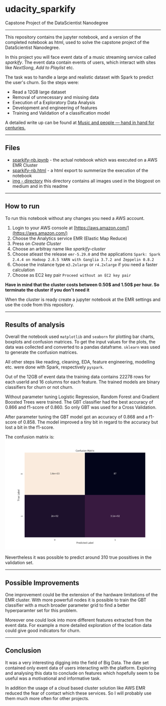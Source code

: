 
# udacity_sparkify
 Capstone Project of the DataScientist Nanodegree
___

This repository contains the jupyter notebook, and a version of the completed notebook as html, used to solve the capstone project of the DataScientist Nanodegree.

In this project you will face event data of a music streaming service called *sparkify*. The event data contain events of users, which interact with sites like *NextSong*, *Add to Playlist* etc.

The task was to handle a large and realistic dataset with Spark to predict the user's churn. 
So the steps were:

 - Read a 12GB large dataset
 - Removal of unnecessary and missing data
 - Execution of a Exploratory Data Analysis
 - Development and engineering of features
 - Training and Validation of a classification model 
 
A detailed write up can be found at [Music and people — hand in hand for centuries.](https://medium.com/@c.rausch020/music-and-people-hand-in-hand-for-centuries-a253af2378fc)

___
## Files

 - [sparkify-nb.ipynb](https://github.com/step4/udacity_sparkify/blob/master/sparkify-nb.ipynb "sparkify-nb.ipynb") - the actual notebook which was executed on a AWS EMR Cluster
 - [sparkify-nb.html](https://github.com/step4/udacity_sparkify/blob/master/sparkify-nb.html "sparkify-nb.html") - a html export to summerize the execution of the notebook
 - [img - directory](https://github.com/step4/udacity_sparkify/tree/master/img) this directory contains all images used in the blogpost on medium and in this readme 

___
## How to run
To run this notebook without any changes you need a AWS account.

 1. Login to your AWS console at [https://aws.amazon.com/](https://aws.amazon.com/)
 2. Choose the Analytics service EMR (Elastic Map Reduce)
 3. Press on *Create Cluster*
 4. Choose an arbitray name like *sparkify-cluster*
 5. Choose atleast the release `emr-5.29.0` and the applications `Spark: Spark 2.4.4 on Hadoop 2.8.5 YARN with Ganglia 3.7.2 and Zeppelin 0.8.2`
 6. Choose the instance type `m3.2xlarge` or `r4.2xlarge` if you need a faster calculation
 7. Choose as EC2 key pair `Proceed without an EC2 key pair`
 
**Have in mind that the cluster costs between 0.50$ and 1.50$ per hour. So terminate the cluster if you don't need it**

When the cluster is ready create a jupyter notebook at the EMR settings and use the code from this repository.
___
## Results of analysis
Overall the notebook used `matplotlib` and `seaborn` for plotting bar charts, boxplots and confusion matrices. To get the input values for the plots, the data was collected and converted to a pandas dataframe.
`sklearn` was used to generate the confusion matrices.

All other steps like reading, cleaning, EDA, feature engineering, modelling etc. were done with Spark, respectively `pyspark`.

Out of the 12GB of event data the training data contains 22278 rows for each userId and 16 columns for each feature.
The trained models are binary classifiers for churn or not churn.

Without parameter tuning Logistic Regression, Random Forest and Gradient Boosted Trees were trained. The GBT classifier had the best accuracy of 0.866 and f1-score of 0.860. So only GBT was used for a Cross Validation.

After parameter tuning the GBT model got an accuracy of 0.868 and a f1-score of 0.858.
The model improved a tiny bit in regard to the accuracy but lost a bit in the f1-score.

The confusion matrix is:
![Confusion Matrix Tuned GBT Model](https://github.com/step4/udacity_sparkify/blob/master/img/gbt_cv_conf.png?raw=true)

Nevertheless it was possible to predict around 310 true possitives in the validation set.

___
## Possible Improvements

One improvement could be the extension of the hardware limitations of the EMR cluster. With more powerfull nodes it is possible to train the GBT classifier with a much broader parameter grid to find a better hyperparamter set for this problem.

Moreover one could look into more different features extracted from the event data. For example a more detailed exploration of the location data could give good indicators for churn.

___
## Conclusion

It was a very interesting digging into the field of Big Data. The date set contained only event data of users interacting with the platform. Exploring and analysing this data to conclude on features which hopefully seem to be useful was a motivational and informative task.

In addition the usage of a cloud based cluster solution like AWS EMR reduced the fear of contact which these services. So I will probably use them much more often for other projects.
